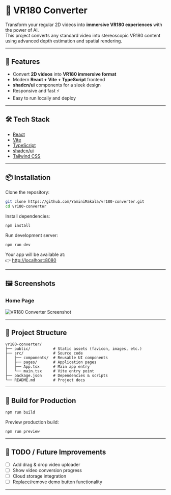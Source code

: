 # 🎥 VR180 Converter

Transform your regular 2D videos into **immersive VR180 experiences** with the power of AI.  
This project converts any standard video into stereoscopic VR180 content using advanced depth estimation and spatial rendering.

---

## 🚀 Features
- Convert **2D videos** into **VR180 immersive format**
- Modern **React + Vite + TypeScript** frontend
- **shadcn/ui** components for a sleek design
- Responsive and fast ⚡
- Easy to run locally and deploy

---

## 🛠️ Tech Stack
- [React](https://react.dev/)
- [Vite](https://vitejs.dev/)
- [TypeScript](https://www.typescriptlang.org/)
- [shadcn/ui](https://ui.shadcn.com/)
- [Tailwind CSS](https://tailwindcss.com/)

---

## 📦 Installation

Clone the repository:

```bash
git clone https://github.com/YaminiMakala/vr180-converter.git
cd vr180-converter
```

Install dependencies:

```bash
npm install
```

Run development server:

```bash
npm run dev
```

Your app will be available at:  
👉 [http://localhost:8080](http://localhost:8080)

---

## 🖼️ Screenshots

### Home Page
![VR180 Converter Screenshot](./screenshots/home.png)

---

## 📂 Project Structure
```
vr180-converter/
├── public/          # Static assets (favicon, images, etc.)
├── src/             # Source code
│   ├── components/  # Reusable UI components
│   ├── pages/       # Application pages
│   ├── App.tsx      # Main app entry
│   └── main.tsx     # Vite entry point
├── package.json     # Dependencies & scripts
└── README.md        # Project docs
```

---

## 🔧 Build for Production

```bash
npm run build
```

Preview production build:

```bash
npm run preview
```

---

## 📌 TODO / Future Improvements
- [ ] Add drag & drop video uploader
- [ ] Show video conversion progress
- [ ] Cloud storage integration
- [ ] Replace/remove demo button functionality

---

